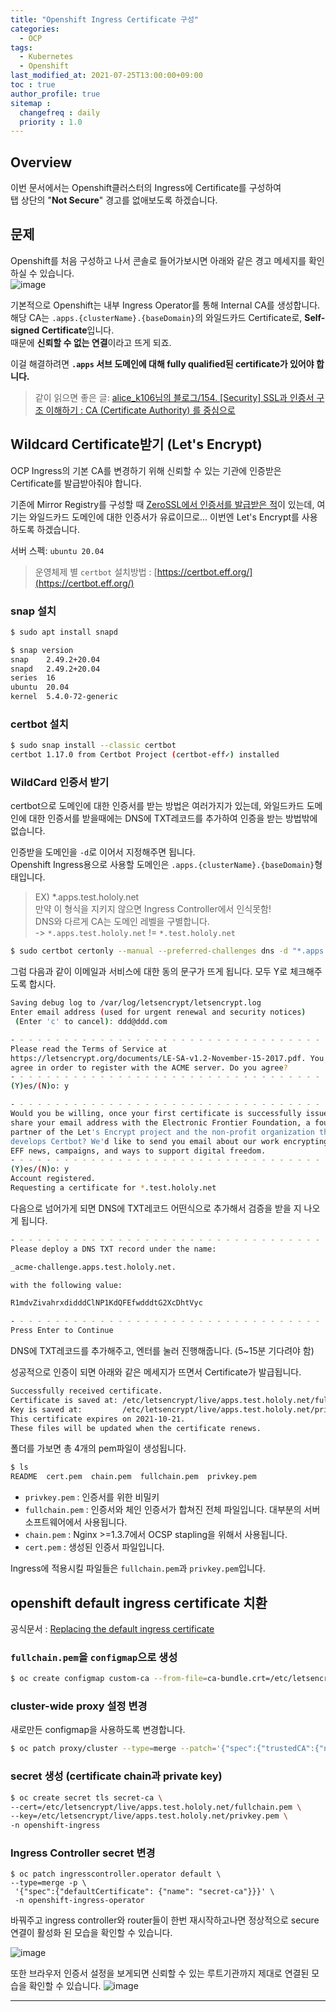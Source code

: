 ```yaml
---
title: "Openshift Ingress Certificate 구성"
categories: 
  - OCP
tags:
  - Kubernetes
  - Openshift
last_modified_at: 2021-07-25T13:00:00+09:00
toc : true
author_profile: true
sitemap :
  changefreq : daily
  priority : 1.0
---
```


## Overview
이번 문서에서는 Openshift클러스터의 Ingress에 Certificate를 구성하여  
탭 상단의 "**Not Secure**" 경고를 없애보도록 하겠습니다.  

## 문제
Openshift를 처음 구성하고 나서 콘솔로 들어가보시면 아래와 같은 경고 메세지를 확인하실 수 있습니다.  
![image](https://user-images.githubusercontent.com/15958325/126896505-b5141473-15d5-43b6-be8c-689ccadd5940.png)  

기본적으로 Openshift는 내부 Ingress Operator를 통해 Internal CA를 생성합니다.  
해당 CA는 `.apps.{clusterName}.{baseDomain}`의 와일드카드 Certificate로, **Self-signed Certificate**입니다.   
때문에 **신뢰할 수 없는 연결**이라고 뜨게 되죠.  

이걸 해결하려면 **`.apps` 서브 도메인에 대해 fully qualified된 certificate가 있어야 합니다.**  

> 같이 읽으면 좋은 글: [alice_k106님의 블로그/154. [Security] SSL과 인증서 구조 이해하기 : CA (Certificate Authority) 를 중심으로](https://m.blog.naver.com/alice_k106/221468341565)  

## Wildcard Certificate받기 (Let's Encrypt)
OCP Ingress의 기본 CA를 변경하기 위해 신뢰할 수 있는 기관에 인증받은 Certificate를 발급받아줘야 합니다.  

기존에 Mirror Registry를 구성할 때 [ZeroSSL에서 인증서를 발급받은 적](https://gruuuuu.github.io/network/openssl/)이 있는데, 여기는 와일드카드 도메인에 대한 인증서가 유료이므로... 이번엔 Let's Encrypt를 사용하도록 하겠습니다.  

서버 스펙: `ubuntu 20.04`  

>운영체제 별 `certbot` 설치방법 : [https://certbot.eff.org/](https://certbot.eff.org/)

### snap 설치
~~~sh
$ sudo apt install snapd
~~~

~~~sh
$ snap version
snap    2.49.2+20.04
snapd   2.49.2+20.04
series  16
ubuntu  20.04
kernel  5.4.0-72-generic
~~~

### certbot 설치
~~~sh
$ sudo snap install --classic certbot
certbot 1.17.0 from Certbot Project (certbot-eff✓) installed
~~~

### WildCard 인증서 받기
certbot으로 도메인에 대한 인증서를 받는 방법은 여러가지가 있는데, 와일드카드 도메인에 대한 인증서를 받을때에는 DNS에 TXT레코드를 추가하여 인증을 받는 방법밖에 없습니다.  

인증받을 도메인을 `-d`로 이어서 지정해주면 됩니다.  
Openshift Ingress용으로 사용할 도메인은 `.apps.{clusterName}.{baseDomain}`형태입니다.  
>EX) *.apps.test.hololy.net  
>만약 이 형식을 지키지 않으면 Ingress Controller에서 인식못함!  
>DNS와 다르게 CA는 도메인 레벨을 구별합니다.  
>-> `*.apps.test.hololy.net` != `*.test.hololy.net`

~~~sh
$ sudo certbot certonly --manual --preferred-challenges dns -d "*.apps.test.hololy.net"
~~~

그럼 다음과 같이 이메일과 서비스에 대한 동의 문구가 뜨게 됩니다. 모두 Y로 체크해주도록 합시다.  
~~~sh
Saving debug log to /var/log/letsencrypt/letsencrypt.log
Enter email address (used for urgent renewal and security notices)
 (Enter 'c' to cancel): ddd@ddd.com

- - - - - - - - - - - - - - - - - - - - - - - - - - - - - - - - - - - - - - - -
Please read the Terms of Service at
https://letsencrypt.org/documents/LE-SA-v1.2-November-15-2017.pdf. You must
agree in order to register with the ACME server. Do you agree?
- - - - - - - - - - - - - - - - - - - - - - - - - - - - - - - - - - - - - - - -
(Y)es/(N)o: y

- - - - - - - - - - - - - - - - - - - - - - - - - - - - - - - - - - - - - - - -
Would you be willing, once your first certificate is successfully issued, to
share your email address with the Electronic Frontier Foundation, a founding
partner of the Let's Encrypt project and the non-profit organization that
develops Certbot? We'd like to send you email about our work encrypting the web,
EFF news, campaigns, and ways to support digital freedom.
- - - - - - - - - - - - - - - - - - - - - - - - - - - - - - - - - - - - - - - -
(Y)es/(N)o: y
Account registered.
Requesting a certificate for *.test.hololy.net
~~~

다음으로 넘어가게 되면 DNS에 TXT레코드 어떤식으로 추가해서 검증을 받을 지 나오게 됩니다.  
~~~sh
- - - - - - - - - - - - - - - - - - - - - - - - - - - - - - - - - - - - - - - -
Please deploy a DNS TXT record under the name:

_acme-challenge.apps.test.hololy.net.

with the following value:

R1mdvZivahrxdidddClNP1KdQFEfwdddtG2XcDhtVyc

- - - - - - - - - - - - - - - - - - - - - - - - - - - - - - - - - - - - - - - -
Press Enter to Continue
~~~

DNS에 TXT레코드를 추가해주고, 엔터를 눌러 진행해줍니다. (5~15분 기다려야 함)  

성공적으로 인증이 되면 아래와 같은 메세지가 뜨면서 Certificate가 발급됩니다.  
~~~sh
Successfully received certificate.
Certificate is saved at: /etc/letsencrypt/live/apps.test.hololy.net/fullchain.pem
Key is saved at:         /etc/letsencrypt/live/apps.test.hololy.net/privkey.pem
This certificate expires on 2021-10-21.
These files will be updated when the certificate renews.
~~~

폴더를 가보면 총 4개의 pem파일이 생성됩니다.  
~~~sh
$ ls
README  cert.pem  chain.pem  fullchain.pem  privkey.pem
~~~

- `privkey.pem` : 인증서를 위한 비밀키
- `fullchain.pem` : 인증서와 체인 인증서가 합쳐진 전체 파일입니다. 대부분의 서버 소프트웨어에서 사용됩니다.
- `chain.pem` : Nginx >=1.3.7에서 OCSP stapling을 위해서 사용됩니다.
- `cert.pem` : 생성된 인증서 파일입니다.

Ingress에 적용시킬 파일들은 `fullchain.pem`과 `privkey.pem`입니다.  

## openshift default ingress certificate 치환
공식문서 : [Replacing the default ingress certificate](https://docs.openshift.com/container-platform/4.7/security/certificates/replacing-default-ingress-certificate.html)  

### `fullchain.pem`을 `configmap`으로 생성  
~~~sh
$ oc create configmap custom-ca --from-file=ca-bundle.crt=/etc/letsencrypt/live/apps.test.hololy.net/fullchain.pem -n openshift-config
~~~

### cluster-wide proxy 설정 변경
새로만든 configmap을 사용하도록 변경합니다.  
~~~sh
$ oc patch proxy/cluster --type=merge --patch='{"spec":{"trustedCA":{"name":"custom-ca"}}}'
~~~

### secret 생성 (certificate chain과 private key)  
~~~sh
$ oc create secret tls secret-ca \
--cert=/etc/letsencrypt/live/apps.test.hololy.net/fullchain.pem \
--key=/etc/letsencrypt/live/apps.test.hololy.net/privkey.pem \
-n openshift-ingress
~~~

### Ingress Controller secret 변경
~~~
$ oc patch ingresscontroller.operator default \
--type=merge -p \
 '{"spec":{"defaultCertificate": {"name": "secret-ca"}}}' \
 -n openshift-ingress-operator
~~~

바꿔주고 ingress controller와 router들이 한번 재시작하고나면 정상적으로 secure연결이 활성화 된 모습을 확인할 수 있습니다.  

![image](https://user-images.githubusercontent.com/15958325/126899776-3f057456-00e9-41c6-9ede-cc660a32acb6.png)  

또한 브라우저 인증서 설정을 보게되면 신뢰할 수 있는 루트기관까지 제대로 연결된 모습을 확인할 수 있습니다.
![image](https://user-images.githubusercontent.com/15958325/126899807-cca632b8-c362-452c-a768-6ce83e4fb2bf.png)  


----
